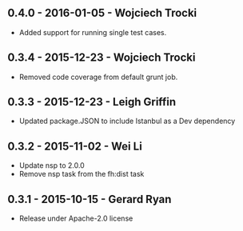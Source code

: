 ## 0.4.0 - 2016-01-05 - Wojciech Trocki
- Added support for running single test cases.

## 0.3.4 - 2015-12-23 - Wojciech Trocki
- Removed code coverage from default grunt job.

## 0.3.3 - 2015-12-23 - Leigh Griffin
- Updated package.JSON to include Istanbul as a Dev dependency 

## 0.3.2 - 2015-11-02 - Wei Li
- Update nsp to 2.0.0
- Remove nsp task from the fh:dist task

## 0.3.1 - 2015-10-15 - Gerard Ryan
- Release under Apache-2.0 license
